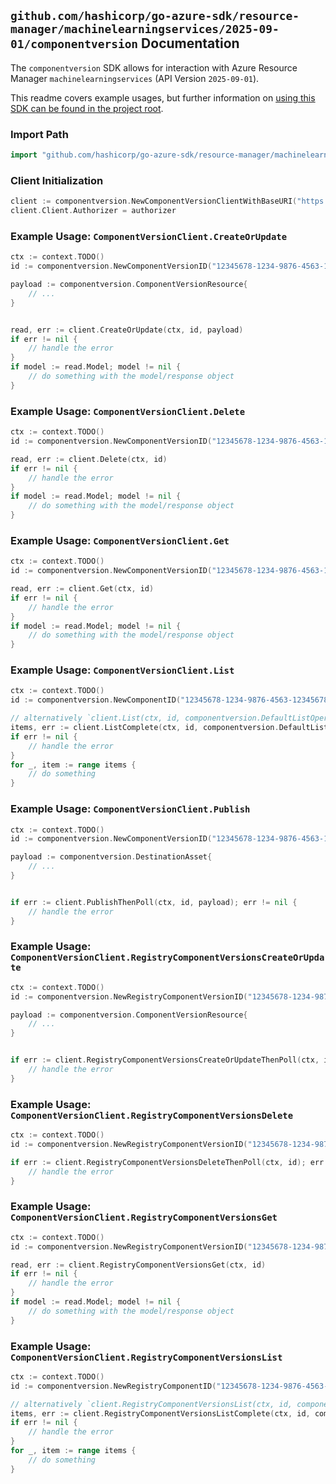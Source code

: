
## `github.com/hashicorp/go-azure-sdk/resource-manager/machinelearningservices/2025-09-01/componentversion` Documentation

The `componentversion` SDK allows for interaction with Azure Resource Manager `machinelearningservices` (API Version `2025-09-01`).

This readme covers example usages, but further information on [using this SDK can be found in the project root](https://github.com/hashicorp/go-azure-sdk/tree/main/docs).

### Import Path

```go
import "github.com/hashicorp/go-azure-sdk/resource-manager/machinelearningservices/2025-09-01/componentversion"
```


### Client Initialization

```go
client := componentversion.NewComponentVersionClientWithBaseURI("https://management.azure.com")
client.Client.Authorizer = authorizer
```


### Example Usage: `ComponentVersionClient.CreateOrUpdate`

```go
ctx := context.TODO()
id := componentversion.NewComponentVersionID("12345678-1234-9876-4563-123456789012", "example-resource-group", "workspaceName", "componentName", "versionName")

payload := componentversion.ComponentVersionResource{
	// ...
}


read, err := client.CreateOrUpdate(ctx, id, payload)
if err != nil {
	// handle the error
}
if model := read.Model; model != nil {
	// do something with the model/response object
}
```


### Example Usage: `ComponentVersionClient.Delete`

```go
ctx := context.TODO()
id := componentversion.NewComponentVersionID("12345678-1234-9876-4563-123456789012", "example-resource-group", "workspaceName", "componentName", "versionName")

read, err := client.Delete(ctx, id)
if err != nil {
	// handle the error
}
if model := read.Model; model != nil {
	// do something with the model/response object
}
```


### Example Usage: `ComponentVersionClient.Get`

```go
ctx := context.TODO()
id := componentversion.NewComponentVersionID("12345678-1234-9876-4563-123456789012", "example-resource-group", "workspaceName", "componentName", "versionName")

read, err := client.Get(ctx, id)
if err != nil {
	// handle the error
}
if model := read.Model; model != nil {
	// do something with the model/response object
}
```


### Example Usage: `ComponentVersionClient.List`

```go
ctx := context.TODO()
id := componentversion.NewComponentID("12345678-1234-9876-4563-123456789012", "example-resource-group", "workspaceName", "componentName")

// alternatively `client.List(ctx, id, componentversion.DefaultListOperationOptions())` can be used to do batched pagination
items, err := client.ListComplete(ctx, id, componentversion.DefaultListOperationOptions())
if err != nil {
	// handle the error
}
for _, item := range items {
	// do something
}
```


### Example Usage: `ComponentVersionClient.Publish`

```go
ctx := context.TODO()
id := componentversion.NewComponentVersionID("12345678-1234-9876-4563-123456789012", "example-resource-group", "workspaceName", "componentName", "versionName")

payload := componentversion.DestinationAsset{
	// ...
}


if err := client.PublishThenPoll(ctx, id, payload); err != nil {
	// handle the error
}
```


### Example Usage: `ComponentVersionClient.RegistryComponentVersionsCreateOrUpdate`

```go
ctx := context.TODO()
id := componentversion.NewRegistryComponentVersionID("12345678-1234-9876-4563-123456789012", "example-resource-group", "registryName", "componentName", "versionName")

payload := componentversion.ComponentVersionResource{
	// ...
}


if err := client.RegistryComponentVersionsCreateOrUpdateThenPoll(ctx, id, payload); err != nil {
	// handle the error
}
```


### Example Usage: `ComponentVersionClient.RegistryComponentVersionsDelete`

```go
ctx := context.TODO()
id := componentversion.NewRegistryComponentVersionID("12345678-1234-9876-4563-123456789012", "example-resource-group", "registryName", "componentName", "versionName")

if err := client.RegistryComponentVersionsDeleteThenPoll(ctx, id); err != nil {
	// handle the error
}
```


### Example Usage: `ComponentVersionClient.RegistryComponentVersionsGet`

```go
ctx := context.TODO()
id := componentversion.NewRegistryComponentVersionID("12345678-1234-9876-4563-123456789012", "example-resource-group", "registryName", "componentName", "versionName")

read, err := client.RegistryComponentVersionsGet(ctx, id)
if err != nil {
	// handle the error
}
if model := read.Model; model != nil {
	// do something with the model/response object
}
```


### Example Usage: `ComponentVersionClient.RegistryComponentVersionsList`

```go
ctx := context.TODO()
id := componentversion.NewRegistryComponentID("12345678-1234-9876-4563-123456789012", "example-resource-group", "registryName", "componentName")

// alternatively `client.RegistryComponentVersionsList(ctx, id, componentversion.DefaultRegistryComponentVersionsListOperationOptions())` can be used to do batched pagination
items, err := client.RegistryComponentVersionsListComplete(ctx, id, componentversion.DefaultRegistryComponentVersionsListOperationOptions())
if err != nil {
	// handle the error
}
for _, item := range items {
	// do something
}
```
